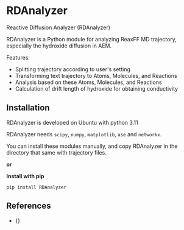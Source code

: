 # RDAnalyzer
Reactive Diffusion Analyzer (RDAnalyzer)

RDAnalyzer is a Python module for analyzing ReaxFF MD trajectory, especially the hydroxide diffusion in AEM.

Features:
- Splitting trajectory according to user's setting
- Transforming text trajectory to Atoms, Molecules, and Reactions
- Analysis based on these Atoms, Molecules, and Reactions
- Calculation of drift length of hydroxide for obtaining conductivity


## Installation
RDAnalyzer is developed on Ubuntu with python 3.11

RDAnalyzer needs `scipy`, `numpy`, `matplotlib`, `ase` and `networkx`.

You can install these modules manually, and copy RDAnalyzer in the directory that same with trajectory files.

**or**

**Install with pip**

```pip install RDAnalyzer```

## References
- {}
